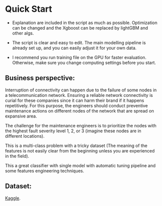 # Quick Start

 - Explanation are included in the script as much as possible. Optimization can be changed and the Xgboost can be replaced by lightGBM and other algs. 

 - The script is clear and easy to edit. The main modelling pipeline is already set up, and you can easily adjust it for your own data. 

 - I recommend you run training file on the GPU for faster evaluation. Otherwise, make sure you change computing settings before you start. 


## Business perspective:

Interruption of connectivity can happen due to the failure of some nodes in a telecommunication network. Ensuring a reliable network connectivity is curial for these companies since it can harm their brand if it happens repetitively. 
For this purpose, the engineers should conduct preventive maintenance actions on different nodes of the network that are spread on expansive area. 

The challenge for the maintenance engineers is to prioritize the nodes with the highest fault severity level 1, 2, or 3 (imagine these nodes are in different locations). 

This is a multi-class problem with a tricky dataset (The meaning of the features is not easily clear from the beginning unless you are experienced in the field). 

This a great classifier with single model with automatic tuning pipeline and some features engineering techniques. 





## Dataset: 

[Kaggle](https://www.kaggle.com/c/telstra-recruiting-network/data/).

